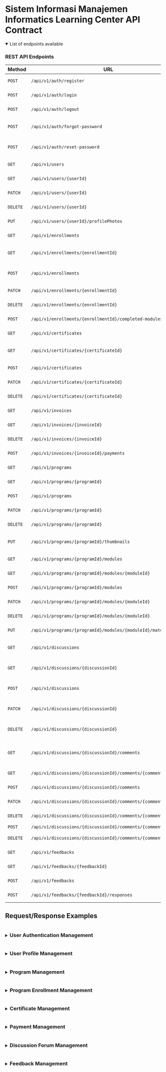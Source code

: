 # Sistem Informasi Manajemen Informatics Learning Center API Contract

<details open>

<summary>List of endpoints available</summary>

### REST API Endpoints

| Method   | URL                                                             | Functionality                                | Authentication | Authorization |
| -------- | --------------------------------------------------------------- | -------------------------------------------- | -------------- | ------------- |
| `POST`   | `/api/v1/auth/register`                                         | Registers a new user account                 | Not required   | Any           |
| `POST`   | `/api/v1/auth/login`                                            | Logs in a user account                       | Required       | Self          |
| `POST`   | `/api/v1/auth/logout`                                           | Logs out a user account                      | Required       | Self          |
| `POST`   | `/api/v1/auth/forgot-password`                                  | Sends an email with a URL to reset password  | Not required   | Any           |
| `POST`   | `/api/v1/auth/reset-password`                                   | Resets password of a user account            | Required       | Self          |
| `GET`    | `/api/v1/users`                                                 | Retrieves all user data                      | Required       | Admin         |
| `GET`    | `/api/v1/users/{userId}`                                        | Retrieves a user data                        | Required       | Self          |
| `PATCH`  | `/api/v1/users/{userId}`                                        | Updates a user data                          | Required       | Self          |
| `DELETE` | `/api/v1/users/{userId}`                                        | Deletes a user account                       | Required       | Self          |
| `PUT`    | `/api/v1/users/{userId}/profilePhotos`                          | Uploads a profile picture                    | Required       | Self          |
| `GET`    | `/api/v1/enrollments`                                           | Retrieves all enrollments                    | Required       | Self          |
| `GET`    | `/api/v1/enrollments/{enrollmentId}`                            | Retrieves an enrollment details              | Required       | Self          |
| `POST`   | `/api/v1/enrollments`                                           | Creates an enrollment/enroll to a program    | Required       | Self          |
| `PATCH`  | `/api/v1/enrollments/{enrollmentId}`                            | Updates an enrollment                        | Required       | Self          |
| `DELETE` | `/api/v1/enrollments/{enrollmentId}`                            | Deletes an enrollment                        | Required       | Admin         |
| `POST`   | `/api/v1/enrollments/{enrollmentId}/completed-modules`          | Mark a module as completed                   | Required       | Self          |
| `GET`    | `/api/v1/certificates`                                          | Retrieves all certificates                   | Required       | Self          |
| `GET`    | `/api/v1/certificates/{certificateId}`                          | Retrieves a certificate details              | Required       | Self          |
| `POST`   | `/api/v1/certificates`                                          | Creates a certificate                        | Required       | Admin         |
| `PATCH`  | `/api/v1/certificates/{certificateId}`                          | Updates a certificate                        | Required       | Admin         |
| `DELETE` | `/api/v1/certificates/{certificateId}`                          | Deletes a certificate                        | Required       | Admin         |
| `GET`    | `/api/v1/invoices`                                              | Retrieves all invoices                       | Required       | Self          |
| `GET`    | `/api/v1/invoices/{invoiceId}`                                  | Retrieves an invoice details                 | Required       | Self          |
| `DELETE` | `/api/v1/invoices/{invoiceId}`                                  | Deletes an invoice                           | Required       | Admin         |
| `POST`   | `/api/v1/invoices/{invoiceId}/payments`                         | Creates a payment                            | Required       | Self          |
| `GET`    | `/api/v1/programs`                                              | Retrieves all programs                       | Not required   | Any           |
| `GET`    | `/api/v1/programs/{programId}`                                  | Retrieves a program details                  | Required       | Any           |
| `POST`   | `/api/v1/programs`                                              | Creates a new program                        | Required       | Admin         |
| `PATCH`  | `/api/v1/programs/{programId}`                                  | Updates a program                            | Required       | Admin         |
| `DELETE` | `/api/v1/programs/{programId}`                                  | Deletes a program                            | Required       | Admin         |
| `PUT`    | `/api/v1/programs/{programId}/thumbnails`                       | Uploads a program thumbnail                  | Required       | Admin         |
| `GET`    | `/api/v1/programs/{programId}/modules`                          | Retrieves all modules                        | Required       | Any           |
| `GET`    | `/api/v1/programs/{programId}/modules/{moduleId}`               | Retrieves a module details                   | Required       | Any           |
| `POST`   | `/api/v1/programs/{programId}/modules`                          | Creates a new module                         | Required       | Admin         |
| `PATCH`  | `/api/v1/programs/{programId}/modules/{moduleId}`               | Updates a module                             | Required       | Admin         |
| `DELETE` | `/api/v1/programs/{programId}/modules/{moduleId}`               | Deletes a module                             | Required       | Admin         |
| `PUT`    | `/api/v1/programs/{programId}/modules/{moduleId}/materials`     | Uploads a module material                    | Required       | Admin         |
| `GET`    | `/api/v1/discussions`                                           | Retrieves all discussion forums              | Required       | Any           |
| `GET`    | `/api/v1/discussions/{discussionId}`                            | Retrieves a discussion forum details         | Required       | Any           |
| `POST`   | `/api/v1/discussions`                                           | Creates a discussion forum                   | Required       | Admin         |
| `PATCH`  | `/api/v1/discussions/{discussionId}`                            | Updates a discussion forum                   | Required       | Admin         |
| `DELETE` | `/api/v1/discussions/{discussionId}`                            | Deletes a discussion forum                   | Required       | Admin         |
| `GET`    | `/api/v1/discussions/{discussionId}/comments`                   | Retrieves all comments in a discussion forum | Required       | Any           |
| `GET`    | `/api/v1/discussions/{discussionId}/comments/{commentId}`       | Retrieves a comment details                  | Required       | Any           |
| `POST`   | `/api/v1/discussions/{discussionId}/comments`                   | Post a comment to a discussion               | Required       | Any           |
| `PATCH`  | `/api/v1/discussions/{discussionId}/comments/{commentId}`       | Updates a comment                            | Required       | Self          |
| `DELETE` | `/api/v1/discussions/{discussionId}/comments/{commentId}`       | Deletes a comment                            | Required       | Self          |
| `POST`   | `/api/v1/discussions/{discussionId}/comments/{commentId}/likes` | Likes a comment                              | Required       | Any           |
| `DELETE` | `/api/v1/discussions/{discussionId}/comments/{commentId}/likes` | Unlikes a comment                            | Required       | Any           |
| `GET`    | `/api/v1/feedbacks`                                             | Retrieves all feedbacks                      | Required       | Admin         |
| `GET`    | `/api/v1/feedbacks/{feedbackId}`                                | Retrieves a feedback details                 | Required       | Admin         |
| `POST`   | `/api/v1/feedbacks`                                             | Creates/sends a feedback                     | Not required   | Any           |
| `POST`   | `/api/v1/feedbacks/{feedbackId}/responses`                      | Responds to a feedback                       | Required       | Admin         |

</details>

## Request/Response Examples

<details>

<summary><h3 style="display:inline-block">User Authentication Management</h3></summary>

- `POST /api/v1/auth/register` - Registers a new user account

	- Request:

	```bash
	curl -X POST http://localhost:3000/api/v1/auth/register \
	    -H "Content-Type: application/json" \
	    -d '{
			"fullName": "John Doe",
			"email": "johndoe@mail.com",
			"password": "Weakpassword321"
		}'
	```

	- Response (201):

	```json
	{
		"success": true,
		"statusCode": 201,
		"message": "Successfully registered a new user account.",
		"data": {
			"user": {
				"id": 1,
				"email": "johndoe@mail.com",
				"fullName": "John Doe",
				"memberLevel": "Basic",
				"role": "User",
				"pictureUrl": null,
				"createdAt": "2025-06-06T08:08:00.080Z",
				"updatedAt": "2025-06-06T08:08:00.080Z"
			}
		},
			"errors": null
		}
	```

- `POST /api/v1/auth/login` - Logs in a user account

	- Request:

	```bash
	curl -X POST http://localhost:3000/api/v1/auth/login \
		-H "Content-Type: application/json" \
		-d '{
			"email": "johndoe@mail.com",
			"password": "Weakpassword321"
		}'
	```

	- Response (200):

	```json
	{
		"success": true,
		"statusCode": 200,
		"message": "Successfully logged in.",
		"data": {
			"accessToken": "eyJhbGciOiJIUzI1NiIsInR5cCI6IkpXVCJ9.eyJpZCI6MTIzNDU2Nzg5LCJuYW1lIjoiSm9zZXBoIn0.OpOSSw7e485LOP5PrzScxHb7SR6sAOMRckfFwi4rp7o"
		},
		"errors": null
	}
	```

- `POST /api/v1/auth/logout` - Logs out a user account

	- Request:

	```bash
	curl -X POST http://localhost:3000/api/v1/auth/logout \
		-H "Authorization: Bearer $YOUR_ACCESS_TOKEN"
	```

	- Response (200):

	```json
	{
		"success": true,
		"statusCode": 200,
		"message": "Successfully logged out.",
		"data": null,
		"errors": null
	}
	```

- `POST /api/v1/auth/forgot-password` - Sends an email with a URL to reset password

	- Request:

	```bash
	curl -X POST http://localhost:3000/api/v1/auth/forgot-password \
		-H "Content-Type: application/json" \
		-d '{
			"email": "johndoe@mail.com"
		}'
	```

	- Response (200):

	```json
	{
		"success": true,
	    "statusCode": 200,
	    "message": "Successfully sent password reset link to your email.",
	    "data": null,
	    "errors": null
	}
	```

- `POST /api/v1/auth/reset-password` - Resets password of a user account

	- Request:

	```bash
	curl -X POST http://localhost:3000/api/v1/auth/reset-password \
		-H "Content-Type: application/json" \
		-d '{
			"userId": 1,
			"token": "704c1ece2588f9a407053d488b2d2df58a8c1843c16c38fd5206a30917a93e6a",
			"newPassword": "newpassword",
			"confirmNewPassword": "newpassword"
		}'
	```

	- Response (200):

	```json
	{
		"success": true,
		"statusCode": 200,
		"message": "Successfully reset your password.",
		"data": null,
		"errors": null
	}
	```

</details>

<details>

<summary><h3 style="display:inline-block">User Profile Management</h3></summary>

- `GET /api/v1/users` - Retrieves all user data

	- Request:

	```bash
	curl -X GET http://localhost:3000/api/v1/users?limit=10&page=1 \
		-H "Authorization: Bearer $YOUR_ACCESS_TOKEN"
	```

	- Response (200):

	```json
	{
		"success": true,
		"statusCode": 200,
		"message": "Successfully retrieved all user data.",
		"data": {
			"users": [
				{
					"id": 1,
					"email": "johndoe@mail.com",
					"fullName": "John Doe",
					"memberLevel": "Basic",
					"role": "User",
					"pictureUrl": null,
					"createdAt": "2025-06-06T08:08:00.080Z",
					"updatedAt": "2025-06-06T08:08:00.080Z"
				},
				{
					"id": 2,
					"email": "janedoe@mail.com",
					"fullName": "Jane Doe",
					"memberLevel": "Basic",
					"role": "Admin",
					"pictureUrl": null,
					"createdAt": "2025-06-07T09:10:00.080Z",
					"updatedAt": "2025-06-07T09:10:00.080Z"
				},
				{
					"id": 3,
					"email": "alice@mail.com",
					"fullName": "Alice Smith",
					"memberLevel": "Basic",
					"role": "User",
					"pictureUrl": null,
					"createdAt": "2025-06-08T10:20:00.080Z",
					"updatedAt": "2025-06-08T10:20:00.080Z"
				},
				{
					"id": 4,
					"email": "bob@mail.com",
					"fullName": "Bob Johnson",
					"memberLevel": "Premium",
					"role": "User",
					"pictureUrl": "https://static.image.com/image.png",
					"createdAt": "2025-06-09T11:30:00.080Z",
					"updatedAt": "2025-06-10T01:30:00.000Z"
				},
				{
					"id": 5,
					"email": "charlie@mail.com",
					"fullName": "Charlie Brown",
					"memberLevel": "Basic",
					"role": "User",
					"pictureUrl": null,
					"createdAt": "2025-06-10T12:40:00.080Z",
					"updatedAt": "2025-06-10T12:40:00.080Z"
				},
				{
					"id": 6,
					"email": "david@mail.com",
					"fullName": "David Lee",
					"memberLevel": "Premium",
					"role": "User",
					"pictureUrl": "https://static.image.com/image2.png",
					"createdAt": "2025-06-11T13:50:00.080Z",
					"updatedAt": "2025-06-11T14:50:00.080Z"
				},
				{
					"id": 7,
					"email": "eva@mail.com",
					"fullName": "Eva Green",
					"memberLevel": "Basic",
					"role": "User",
					"pictureUrl": null,
					"createdAt": "2025-06-12T14:00:00.080Z",
					"updatedAt": "2025-06-12T14:00:00.080Z"
				},
				{
					"id": 8,
					"email": "frank@mail.com",
					"fullName": "Frank Miller",
					"memberLevel": "Premium",
					"role": "User",
					"pictureUrl": null,
					"createdAt": "2025-06-13T15:10:00.080Z",
					"updatedAt": "2025-06-13T15:10:00.080Z"
				},
				{
					"id": 9,
					"email": "grace@mail.com",
					"fullName": "Grace Hopper",
					"memberLevel": "Basic",
					"role": "User",
					"pictureUrl": null,
					"createdAt": "2025-06-14T16:20:00.080Z",
					"updatedAt": "2025-06-14T16:20:00.080Z"
				},
				{
					"id": 10,
					"email": "henry@mail.com",
					"fullName": "Henry Ford",
					"memberLevel": "Premium",
					"role": "User",
					"pictureUrl": null,
					"createdAt": "2025-06-15T17:30:00.080Z",
					"updatedAt": "2025-06-15T17:30:00.080Z"
				}
			]
		},
		"pagination": {
			"currentRecords": 10,
			"totalRecords": 40,
			"currentPage": 1,
			"totalPages": 4,
			"nextPage": 2,
			"prevPage": null
		},
		"errors": null
	}
	```

- `GET /api/v1/users/{userId}` - Retrieves a user data

	- Request:

	```bash
	curl -X GET http://localhost:3000/api/v1/users/1 \
		-H "Authorization: Bearer $YOUR_ACCESS_TOKEN"
	```

	- Response (200):

	```json
	{
		"success": true,
		"statusCode": 200,
		"message": "Successfully retrieved user data.",
		"data": {
			"user": {
				"id": 1,
				"email": "johndoe@mail.com",
				"fullName": "John Doe",
				"memberLevel": "Basic",
				"role": "User",
				"pictureUrl": null,
				"createdAt": "2025-06-06T08:08:00.080Z",
				"updatedAt": "2025-06-06T08:08:00.080Z"
			}
		},	
		"errors": null
	}
	```

- `PATCH /api/v1/users/{userId}` - Updates a user data

	- Request:

	```bash
	curl -X PATCH http://localhost:3000/api/v1/users/1 \
		-H "Authorization: Bearer $YOUR_ACCESS_TOKEN" \
		-H "Content-Type: application/json" \
		-d '{
			"fullName": "Joko Doe"
		}'
	```

	- Response (200):

	```json
	{
		"success": true,
		"statusCode": 200,
		"message": "Successfully updated user data.",
		"data": {
			"user": {
				"id": 1,
				"email": "johndoe@mail.com",
				"fullName": "Joko Doe",
				"memberLevel": "Basic",
				"role": "User",
				"pictureUrl": null,
				"createdAt": "2025-06-06T08:08:00.080Z",
				"updatedAt": "2025-06-09T00:00:00.000Z"
			}
		},	
		"errors": null
	}
	```

- `DELETE /api/v1/users/{userId}` - Deletes a user account

	- Request:

	```bash
	curl -X DELETE http://localhost:3000/api/v1/users/1 \
		-H "Authorization: Bearer $YOUR_ACCESS_TOKEN"
	```

	- Response (200):

	```json
	{
		"success": true,
		"statusCode": 200,
		"message": "Successfully deleted a user account.",
		"data": null,	
		"errors": null
	}
	```

- `PUT /api/v1/users/{userId}/profilePhotos` - Uploads a profile photo

	- Request:

	```bash
	curl -X PUT 'http://localhost:3000/users/1/profilePhotos' \
		-H "Authorization: Bearer $YOUR_ACCESS_TOKEN" \
		--form 'photo=@"/C:/picture.jpeg"'
	```

	- Response (201):

	```json
	{
		"success": true,
		"statusCode": 201,
		"message": "Successfully uploaded a profile picture.",
		"data": {
			"pictureUrl": "http://127.0.0.1:9000/sim-ilc-untan/images/1-photo-1758557065548.webp"
		},	
		"errors": null
	}
	```

</details>

<details>

<summary><h3 style="display:inline-block">Program Management</h3></summary>

- `GET /api/v1/programs` - Retrieves all programs

	- Request:

    ```bash
	curl -X GET http://localhost:3000/api/v1/programs?limit=5&page=1&type=all
	```

	- Response (200):

	```json
	{
		"success": true,
		"statusCode": 200,
		"message": "Successfully retrieved all programs.",
		"data": {
			"programs": [
				{
					"id": 1,
					"title": "VueJS untuk Pemula",
					"description": "Program ini dirancang untuk pemula yang ingin mempelajari dasar-dasar pengembangan aplikasi web menggunakan VueJS. Peserta akan memahami konsep inti VueJS, mulai dari instalasi, pembuatan komponen, hingga pengelolaan state dan routing. Materi disusun secara bertahap agar mudah diikuti, dilengkapi dengan studi kasus dan latihan praktik untuk memperkuat pemahaman.",
					"type": "Course",
					"thumbnailUrl": "https://static.image.com/thumb_p3.png",
					"availableDate": "2025-01-01T00:00:00.000Z",
					"priceIdr": 300000,
					"createdAt": "2024-12-25T10:00:00.000Z",
					"updatedAt": "2024-12-25T10:00:00.000Z"
				},
				{
					"id": 2,
					"title": "ReactJS Lanjutan",
					"description": "Program lanjutan untuk pengembangan aplikasi web dengan ReactJS. Peserta akan mempelajari teknik advanced seperti hooks, context API, optimasi performa, dan integrasi dengan backend.",
					"type": "Course",
					"thumbnailUrl": "https://static.image.com/thumb_p5.png",
					"availableDate": "2025-02-01T00:00:00.000Z",
					"priceIdr": 350000,
					"createdAt": "2024-12-26T10:00:00.000Z",
					"updatedAt": "2024-12-26T10:00:00.000Z"
				},
				{
					"id": 3,
					"title": "Hackathon Informatics 2025",
					"description": "Kompetisi pengembangan aplikasi selama 48 jam untuk mahasiswa dan profesional IT. Peserta akan membentuk tim, mengerjakan studi kasus, dan mempresentasikan solusi di depan juri.",
					"type": "Competition",
					"thumbnailUrl": "https://static.image.com/thumb_competition.png",
					"availableDate": "2025-03-10T00:00:00.000Z",
					"priceIdr": 0,
					"createdAt": "2024-12-27T10:00:00.000Z",
					"updatedAt": "2024-12-27T10:00:00.000Z"
				},
				{
					"id": 4,
					"title": "AI Ethics Seminar",
					"description": "Seminar membahas etika dalam pengembangan kecerdasan buatan, menghadirkan pembicara dari industri dan akademisi. Cocok untuk praktisi dan mahasiswa yang ingin memahami dampak sosial AI.",
					"type": "Seminar",
					"thumbnailUrl": "https://static.image.com/thumb_seminar.png",
					"availableDate": "2025-04-15T00:00:00.000Z",
					"priceIdr": 100000,
					"createdAt": "2024-12-28T10:00:00.000Z",
					"updatedAt": "2024-12-28T10:00:00.000Z"
				},
				{
					"id": 5,
					"title": "Workshop DevOps Fundamental",
					"description": "Workshop intensif satu hari untuk memahami konsep dasar DevOps, CI/CD, dan praktik terbaik dalam pengelolaan infrastruktur modern. Peserta akan mendapatkan pengalaman langsung melalui simulasi dan studi kasus.",
					"type": "Workshop",
					"thumbnailUrl": "https://static.image.com/thumb_workshop.png",
					"availableDate": "2025-05-20T00:00:00.000Z",
					"priceIdr": 250000,
					"createdAt": "2024-12-29T10:00:00.000Z",
					"updatedAt": "2024-12-29T10:00:00.000Z"
				}
			]
		},
		"pagination": {
			"currentRecords": 5,
			"totalRecords": 53,
			"currentPage": 1,
			"totalPages": 11,
			"nextPage": 2,
			"prevPage": null
		},
		"errors": null
	}
	```

- `GET /api/v1/programs/{programId}` - Retrieves a program details

	- Course program example:

    	- Request:

    	```bash
    	curl -X GET http://localhost:3000/api/v1/programs/1
    	```

    	- Response (200):

    	```json
    	{
    		"success": true,
    		"statusCode": 200,
    		"message": "Successfully retrieved a program details.",
    		"data": {
    			"program": {
					"id": 1,
					"title": "Introduction to Web Development",
					"description": "Learn the fundamentals of modern web development.",
					"thumbnailUrl": "https://example.com/thumb1.jpg",
					"availableDate": "2025-10-01T00:00:00.000Z",
					"type": "Course",
					"priceIdr": 500000,
					"details": {
						"totalModules": 10
					},
					"createdAt": "2024-12-29T10:00:00.000Z",
					"updatedAt": "2024-12-29T10:00:00.000Z"
    			}
			},
    		"errors": null
    	}
    	```

	- Competition program example:

    	- Request:

    	```bash
    	curl -X GET http://localhost:3000/api/v1/programs/3
    	```

    	- Response (200):

    	```json
    	{
    		"success": true,
    		"statusCode": 200,
    		"message": "Successfully retrieved a program details.",
    		"data": {
    			"program": {
    				"id": 3,
    				"title": "Annual Hackathon Challenge",
    				"description": "Compete to build the most innovative application.",
    				"thumbnailUrl": "https://example.com/thumb3.jpg",
    				"availableDate": "2025-12-01T00:00:00.000Z",
    				"type": "Competition",
    				"priceIdr": 0,
    				"details": {
    					"isOnline": true,
    					"videoConferenceUrl": "https://meet.example.com/hackathon",
    					"contestRoomUrl": "https://judge.example.com/hackathon2025",
    					"locationAddress": null,
    					"hostName": "Tech Events Inc.",
    					"totalPrize": 50000000
    				},
    				"createdAt": "2024-12-29T10:00:00.000Z",
    				"updatedAt": "2024-12-29T10:00:00.000Z"
    			}
    		},
    		"errors": null
    	}
    	```

- `POST /api/v1/programs` - Creates a new program

	- Course program example:

    	- Request:

    	```bash
    	curl -X POST http://localhost:3000/api/v1/programs \
    		-H "Authorization: Bearer $YOUR_ACCESS_TOKEN" \
    		-H "Content-Type: application/json" \
    		-d '{
    			"title": "VueJS untuk Pemula",
    			"description": "Program ini dirancang untuk pemula yang ingin mempelajari dasar-dasar pengembangan aplikasi web menggunakan VueJS. Peserta akan memahami konsep inti VueJS, mulai dari instalasi, pembuatan komponen, hingga pengelolaan state dan routing. Materi disusun secara bertahap agar mudah diikuti, dilengkapi dengan studi kasus dan latihan praktik untuk memperkuat pemahaman.",
    			"type": "Course",
    			"availableDate": "2025-01-01",
    			"priceIdr": 300000
    		}'
    	```

    	- Response (201):

    	```json
    	{
    		"success": true,
    		"statusCode": 201,
    		"message": "Successfully created a program.",
    		"data": {
    			"program": {
    				"id": 1,
    				"title": "VueJS untuk Pemula",
    				"description": "Program ini dirancang untuk pemula yang ingin mempelajari dasar-dasar pengembangan aplikasi web menggunakan VueJS. Peserta akan memahami konsep inti VueJS, mulai dari instalasi, pembuatan komponen, hingga pengelolaan state dan routing. Materi disusun secara bertahap agar mudah diikuti, dilengkapi dengan studi kasus dan latihan praktik untuk memperkuat pemahaman.",
    				"type": "Course",
    				"thumbnailUrl": "https://static.image.com/thumb_p3.png",
    				"availableDate": "2025-01-01T00:00:00.000Z",
    				"priceIdr": 300000,
    				"createdAt": "2024-12-25T10:00:00.000Z",
    				"updatedAt": "2024-12-25T10:00:00.000Z"
    			}
    		},
    		"errors": null
    	}
    	```

	- Workshop program example:

    	- Request:

    	```bash
    	curl -X POST http://localhost:3000/api/v1/programs \
    		-H "Authorization: Bearer $YOUR_ACCESS_TOKEN" \
    		-H "Content-Type: application/json" \
    		-d '{
				"title": "Digital Marketing Workshop",
				"description": "Master the art of online marketing.",
				"thumbnailUrl": "https://example.com/thumb4.jpg",
				"availableDate": "2026-01-20T00:00:00.000Z",
				"type": "Workshop",
				"priceIdr": 750000,
				"isOnline": false,
				"locationAddress": "123 Innovation Drive, Jakarta, Indonesia",
				"facilitatorNames": ["Jane Doe", "John Smith"]
			}'
    	```

    	- Response (201):

    	```json
    	{
    		"success": true,
    		"statusCode": 201,
    		"message": "Successfully created a program.",
    		"data": {
    			"program": {
					"id": 4,
					"title": "Digital Marketing Workshop",
					"description": "Master the art of online marketing.",
					"thumbnailUrl": "https://example.com/thumb4.jpg",
					"availableDate": "2026-01-20T00:00:00.000Z",
					"type": "Workshop",
					"priceIdr": 750000,
					"details": {
						"isOnline": false,
						"videoConferenceUrl": null,
						"locationAddress": "123 Innovation Drive, Jakarta, Indonesia",
						"facilitatorNames": ["Jane Doe", "John Smith"]
					},
					"createdAt": "2024-12-25T10:00:00.000Z",
    				"updatedAt": "2024-12-25T10:00:00.000Z"
				}
    		},
    		"errors": null
    	}
    	```

- `PATCH /api/v1/programs/{programId}` - Updates a program

	- Request:

	```bash
	curl -X PATCH http://localhost:3000/api/v1/programs/1 \
		-H "Authorization: Bearer $YOUR_ACCESS_TOKEN" \
		-H "Content-Type: application/json" \
		-d '{
			"priceIdr": 150000
		}
	```

	- Response (200):

	```json
	{
		"success": true,
		"statusCode": 200,
		"message": "Successfully updated a program.",
		"data": {
			"program": {
				"id": 1,
				"title": "VueJS untuk Pemula",
				"description": "Program ini dirancang untuk pemula yang ingin mempelajari dasar-dasar pengembangan aplikasi web menggunakan VueJS. Peserta akan memahami konsep inti VueJS, mulai dari instalasi, pembuatan komponen, hingga pengelolaan state dan routing. Materi disusun secara bertahap agar mudah diikuti, dilengkapi dengan studi kasus dan latihan praktik untuk memperkuat pemahaman.",
				"type": "Course",
				"thumbnailUrl": "https://static.image.com/thumb_p3.png",
				"availableDate": "2025-01-01T00:00:00.000Z",
				"priceIdr": 150000,
				"createdAt": "2024-12-25T10:00:00.000Z",
				"updatedAt": "2025-01-01T12:00:00.000Z"
			},
		},
		"errors": null
	}
	```

- `DELETE /api/v1/programs/{programId}` - Deletes a program

	- Request:

	```bash
	curl -X DELETE http://localhost:3000/api/v1/programs/1 \
		-H "Authorization: Bearer $YOUR_ACCESS_TOKEN"
	```

	- Response (200):

	```json
	{
		"success": true,
		"statusCode": 200,
		"message": "Successfully deleted a program.",
		"data": null,
		"errors": null
	}
	```

- `PUT /api/v1/programs/{programId}/thumbnails` - Uploads a program thumbnail

	- Request:

	```bash
	curl -X PUT http://localhost:3000/api/v1/programs/1/thumbnails \
		-H "Authorization: Bearer $YOUR_ACCESS_TOKEN" \
		-F "picture=@/path/to/thumbnail.jpg"
	```

	- Response (201):

	```json
	{
		"success": true,
		"statusCode": 201,
		"message": "Successfully uploaded a program thumbnail.",
		"data": {
			"thumbnailUrl": "https://static.image.com/profile-user1.png"
		},	
		"errors": null
	}
	```

- `GET /api/v1/programs/{programId}/modules` - Retrieves all modules

	- Request:

	```bash
	curl -X GET http://localhost:3000/api/v1/programs/1/modules?limit=10&page=1 \
		-H "Authorization: Bearer $YOUR_ACCESS_TOKEN"
	```

	- Response (200):

	```json
	{
		"success": true,
		"statusCode": 200,
		"message": "Successfully retrieved all modules.",
		"data": {
			"modules": [
				{
					"id": 1,
					"numberCode": 1,
					"materialUrl": "https://static.material.com/module1.pdf",
					"youtubeUrl": "https://youtube.com/watch?v=module1",
					"createdAt": "2025-01-01T10:00:00.000Z",
					"updatedAt": "2025-01-02T12:00:00.000Z"
				},
				{
					"id": 2,
					"numberCode": 2,
					"materialUrl": "https://static.material.com/module2.pdf",
					"youtubeUrl": "https://youtube.com/watch?v=module2",
					"createdAt": "2025-01-02T10:00:00.000Z",
					"updatedAt": "2025-01-03T12:00:00.000Z"
				},
				{
					"id": 3,
					"numberCode": 3,
					"materialUrl": "https://static.material.com/module3.pdf",
					"youtubeUrl": "https://youtube.com/watch?v=module3",
					"createdAt": "2025-01-03T10:00:00.000Z",
					"updatedAt": "2025-01-04T12:00:00.000Z"
				},
				{
					"id": 4,
					"numberCode": 4,
					"materialUrl": "https://static.material.com/module4.pdf",
					"youtubeUrl": "https://youtube.com/watch?v=module4",
					"createdAt": "2025-01-04T10:00:00.000Z",
					"updatedAt": "2025-01-05T12:00:00.000Z"
				},
				{
					"id": 5,
					"numberCode": 5,
					"materialUrl": "https://static.material.com/module5.pdf",
					"youtubeUrl": "https://youtube.com/watch?v=module5",
					"createdAt": "2025-01-05T10:00:00.000Z",
					"updatedAt": "2025-01-06T12:00:00.000Z"
				},
				{
					"id": 6,
					"numberCode": 6,
					"materialUrl": "https://static.material.com/module6.pdf",
					"youtubeUrl": "https://youtube.com/watch?v=module6",
					"createdAt": "2025-01-06T10:00:00.000Z",
					"updatedAt": "2025-01-07T12:00:00.000Z"
				},
				{
					"id": 7,
					"numberCode": 7,
					"materialUrl": "https://static.material.com/module7.pdf",
					"youtubeUrl": "https://youtube.com/watch?v=module7",
					"createdAt": "2025-01-07T10:00:00.000Z",
					"updatedAt": "2025-01-08T12:00:00.000Z"
				},
				{
					"id": 8,
					"numberCode": 8,
					"materialUrl": "https://static.material.com/module8.pdf",
					"youtubeUrl": "https://youtube.com/watch?v=module8",
					"createdAt": "2025-01-08T10:00:00.000Z",
					"updatedAt": "2025-01-09T12:00:00.000Z"
				},
				{
					"id": 9,
					"numberCode": 9,
					"materialUrl": "https://static.material.com/module9.pdf",
					"youtubeUrl": "https://youtube.com/watch?v=module9",
					"createdAt": "2025-01-09T10:00:00.000Z",
					"updatedAt": "2025-01-10T12:00:00.000Z"
				},
				{
					"id": 10,
					"numberCode": 10,
					"materialUrl": "https://static.material.com/module10.pdf",
					"youtubeUrl": "https://youtube.com/watch?v=module10",
					"createdAt": "2025-01-10T10:00:00.000Z",
					"updatedAt": "2025-01-11T12:00:00.000Z"
				}
			]
		},
		"pagination": {
			"currentRecords": 10,
			"totalRecords": 22,
			"currentPage": 1,
			"totalPages": 3,
			"nextPage": 2,
			"prevPage": null
		},
		"errors": null
	}
	```

- `GET /api/v1/programs/{programId}/modules/{moduleId}` - Retrieves a module details

	- Request:

	```bash
	curl -X GET http://localhost:3000/api/v1/programs/1/modules/1 \
		-H "Authorization: Bearer $YOUR_ACCESS_TOKEN"
	```

	- Response (200):

	```json
	{
		"success": true,
		"statusCode": 200,
		"message": "Successfully retrieved module details.",
		"data": {
			"module": {
				"id": 1,
				"numberCode": 1,
				"materialUrl": "https://static.material.com/module1.pdf",
				"youtubeUrl": "https://youtube.com/watch?v=module1",
				"createdAt": "2025-01-01T10:00:00.000Z",
				"updatedAt": "2025-01-02T12:00:00.000Z"
			},
		},
		"errors": null
	}
	```

- `POST /api/v1/programs/{programId}/modules` - Creates a new module

	- Request:

	```bash
	curl -X POST http://localhost:3000/api/v1/programs/1/modules \
		-H "Authorization: Bearer $YOUR_ACCESS_TOKEN" \
		-H "Content-Type: application/json" \
		-d '{
			"numberCode": 1,
			"youtubeUrl": "https://youtube.com/watch?v=module1"
		}'
	```

	- Response (201):

	```json
	{
		"success": true,
		"statusCode": 201,
		"message": "Successfully created a module.",
		"data": {
			"module": {
				"id": 1,
				"numberCode": 1,
				"materialUrl": null,
				"youtubeUrl": "https://youtube.com/watch?v=module1",
				"createdAt": "2025-01-01T10:00:00.000Z",
				"updatedAt": "2025-01-01T10:00:00.000Z"
			},
		},
		"errors": null
	}
	```

- `PATCH /api/v1/programs/{programId}/modules/{moduleId}` - Updates a module

	- Request:

	```bash
	curl -X PATCH http://localhost:3000/api/v1/programs/1/modules/1 /
		-H "Authorization: Bearer $YOUR_ACCESS_TOKEN" \
		-H "Content-Type: application/json" \
		-d '{
			"youtubeUrl": "https://youtube.com/watch?v=module1_new"
		}'
	```

	- Response (200):

	```json
	{
		"success": true,
		"statusCode": 200,
		"message": "Successfully updated a module.",
		"data": {
			"module": {
				"id": 1,
				"numberCode": 1,
				"materialUrl": null,
				"youtubeUrl": "https://youtube.com/watch?v=module1_new",
				"createdAt": "2025-01-01T10:00:00.000Z",
				"updatedAt": "2025-01-03T00:00:00.000Z"
			},
		},
		"errors": null
	}
	```

- `DELETE /api/v1/programs/{programId}/modules/{moduleId}` - Deletes a module

	- Request:

	```bash
	curl -X DELETE http://localhost:3000/api/v1/programs/1/modules/1 /
		-H "Authorization: Bearer $YOUR_ACCESS_TOKEN"
	```

	- Response (200):

	```json
	{
		"success": true,
		"statusCode": 200,
		"message": "Successfully deleted a module.",
		"data": null,
		"errors": null
	}
	```

- `PUT /api/v1/programs/{programId}/modules/{moduleId}/materials` - Uploads a module material

	- Request:

	```bash
	curl -X PUT http://localhost:3000/api/v1/programs/1/modules/1/materials \
		-H "Authorization: Bearer $YOUR_ACCESS_TOKEN" \
		-F "picture=@/path/to/material0101.pdf"
	```

	- Response (201):

	```json
	{
		"success": true,
		"statusCode": 201,
		"message": "Successfully uploaded a module material.",
		"data": {
			"materialUrl": "https://storage.document.com/material0101.pdf"
		},	
		"errors": null
	}
	```

</details>

<details>

<summary><h3 style="display:inline-block">Program Enrollment Management</h3></summary>

- `GET /api/v1/enrollments` - Retrieves all enrollments

	- Request:

	```bash
	curl -X GET http://localhost:3000/api/v1/enrollments?userId=1&type=Course&sort=-updatedAt&limit=5&page=1 \
		-H "Authorization: Bearer $YOUR_ACCESS_TOKEN"
	```

	- Response (200):

	```json
	{
		"success": true,
		"statusCode": 200,
		"message": "Successfully retrieved all program enrollments.",
		"data": {
			"enrollments": [
				{
					"id": 1,
					"userId": 1,
					"program": {
						"id": 3,
						"title": "VueJS untuk Pemula",
						"type": "Course",
						"thumbnailUrl": "https://static.image.com/thumb_p3.png"
					},
					"progressPercentage": 80.00,
					"status": "In Progress",
					"completedAt": null,
					"createdAt": "2025-12-31T08:00:00.069Z",
					"updatedAt": "2026-01-01T12:12:12.121Z"
				},
				{
					"id": 5,
					"userId": 1,
					"program": {
						"id": 9,
						"title": "DevOps Fundamental",
						"type": "Course",
						"thumbnailUrl": "https://static.image.com/thumb_p9.png"
					},
					"progressPercentage": 20.00,
					"status": "In Progress",
					"completedAt": null,
					"createdAt": "2025-12-25T13:00:00.000Z",
					"updatedAt": "2025-12-31T09:00:00.000Z"
				},
				{
					"id": 2,
					"userId": 1,
					"program": {
						"id": 5,
						"title": "ReactJS Lanjutan",
						"type": "Course",
						"thumbnailUrl": "https://static.image.com/thumb_p5.png"
					},
					"progressPercentage": 100.00,
					"status": "Completed",
					"completedAt": "2025-12-30T10:00:00.000Z",
					"createdAt": "2025-12-01T09:00:00.000Z",
					"updatedAt": "2025-12-30T10:00:00.000Z"
				},
				{
					"id": 3,
					"userId": 1,
					"program": {
						"id": 7,
						"title": "Dasar Pemrograman Python",
						"type": "Course",
						"thumbnailUrl": "https://static.image.com/thumb_p7.png"
					},
					"progressPercentage": 60.00,
					"status": "In Progress",
					"completedAt": null,
					"createdAt": "2025-12-15T08:30:00.000Z",
					"updatedAt": "2025-12-28T14:00:00.000Z"
				},
				{
					"id": 4,
					"userId": 1,
					"program": {
						"id": 2,
						"title": "Machine Learning Dasar",
						"type": "Course",
						"thumbnailUrl": "https://static.image.com/thumb_p2.png"
					},
					"progressPercentage": 100.00,
					"status": "Completed",
					"completedAt": "2025-12-20T16:45:00.000Z",
					"createdAt": "2025-11-20T10:00:00.000Z",
					"updatedAt": "2025-12-20T16:45:00.000Z"
				}
			]
		},
		"pagination": {
			"currentRecords": 5,
			"totalRecords": 10,
			"currentPage": 1,
			"totalPages": 2,
			"nextPage": 2,
			"prevPage": null
		},
		"errors": null
	}
	```

- `GET /api/v1/enrollments/{enrollmentId}` - Retrieves an enrollment details

	- Request:

	```bash
	curl -X GET http://localhost:3000/api/v1/enrollments/1 \
		-H "Authorization: Bearer $YOUR_ACCESS_TOKEN"
	```

	- Response (200):

	```json
	{
		"success": true,
		"statusCode": 200,
		"message": "Successfully retrieved program enrollment details.",
		"data": {
			"enrollment": {
				"id": 1,
				"userId": 1,
				"program": {
					"id": 3,
					"title": "VueJS untuk Pemula",
					"type": "Course",
					"thumbnailUrl": "https://static.image.com/thumb_p3.png"
				},
				"progressPercentage": 80.00,
				"status": "In Progress",
				"completedAt": null,
				"completedModules": [
					{
						"moduleId": 23,
						"completedAt": "2025-12-31T09:00:00.069Z"
					},
					{
						"moduleId": 24,
						"completedAt": "2025-12-31T10:00:00.069Z"
					},
					{
						"moduleId": 25,
						"completedAt": "2025-12-31T11:00:00.069Z"
					},
					{
						"moduleId": 26,
						"completedAt": "2026-01-01T12:12:12.121Z"
					}
				],
				"createdAt": "2025-12-31T08:00:00.069Z",
				"updatedAt": "2026-01-01T12:12:12.121Z"
			}
		},
		"errors": null
	}
	```


- `POST /api/v1/enrollments` - Creates an enrollment/enrolls to a program

	- Request:

	```bash
	curl -X POST http://localhost:3000/api/v1/enrollments \
		-H "Authorization: Bearer $YOUR_ACCESS_TOKEN" \
		-H "Content-Type: application/json" \
		-d '{
			"programId": 3
		}'
	```

	- Response (201):

	```json
	{
		"success": true,
		"statusCode": 201,
		"message": "Successfully created an enrollment. Please complete the payment to access the contents.",
		"data": {
			"enrollment": {
				"id": 1,
				"userId": 1,
				"program": {
					"id": 3,
					"title": "VueJS untuk Pemula",
					"type": "Course",
					"thumbnailUrl": "https://static.image.com/thumb_p3.png"
				},
				"progressPercentage": 0.00,
				"status": "Unpaid",
				"completedAt": null,
				"createdAt": "2025-12-31T08:00:00.069Z",
				"updatedAt": "2025-12-31T08:00:00.069Z"
			},
			"invoice": {
				"id": 1,
				"virtualAccountNumber": "1234279807578",
				"amountIdr": 150000.00,
				"paymentDueDatetime": "2025-12-31T23:59:59.999"
			}
		},
		"errors": null
	}
	```

- `PATCH /api/v1/enrollments/{enrollmentId}` - Updates an enrollment

	- Request:

	```bash
	curl -X PATCH http://localhost:3000/api/v1/enrollments/3 \
		-H "Authorization: Bearer $YOUR_ACCESS_TOKEN" \
		-H "Content-Type: application/json" \
		-d '{
			"status": "Completed"
		}'
	```

	- Response (200):

	```json
	{
		"success": true,
		"statusCode": 200,
		"message": "Successfully updated program enrollment details.",
		"data": {
			"enrollment": {
				"id": 3,
				"userId": 1,
				"program": {
					"id": 19,
					"title": "AI Ethics Seminar",
					"type": "Seminar",
					"thumbnailUrl": "https://static.image.com/thumb_p19.png"
				},
				"progressPercentage": 100.00,
				"status": "Completed",
				"completedAt": "2026-01-01T12:12:12.121Z",
				"createdAt": "2025-12-31T08:00:00.069Z",
				"updatedAt": "2026-01-01T12:12:12.121Z"
			}
		},
		"errors": null
	}
	```

- `DELETE /api/v1/enrollments/{enrollmentId}` - Deletes an enrollment

	- Request:

	```bash
	curl -X DELETE http://localhost:3000/api/v1/enrollments/1 \
		-H "Authorization: Bearer $YOUR_ACCESS_TOKEN"
	```

	- Response (200):

	```json
	{
		"success": true,
		"statusCode": 200,
		"message": "Successfully deleted an enrollment.",
		"data": null,
		"errors": null
	}
	```

- `POST /api/v1/enrollments/{enrollmentId}/completed-modules` - Mark a module as completed. Only works on programs with "Course" type

	- Request:

	```bash
	curl -X POST http://localhost:3000/api/v1/enrollments/1/completed-modules \
		-H "Authorization: Bearer $YOUR_ACCESS_TOKEN" \
		-H "Content-Type: application/json" \
		-d '{
			"moduleId": 23
		}'
	```

	- Response (201):

	```json
	{
		"success": true,
		"statusCode": 201,
		"message": "Successfully completed a module.",
		"data": {
			"completedModule": {
				"id": 200,
				"moduleId": 23,
				"completedAt": "2025-12-31T09:00:00.000Z"
			}
		},
		"errors": null
	}
	```

</details>

<details>

<summary><h3 style="display:inline-block">Certificate Management</h3></summary>

- `GET /api/v1/certificates` - Retrieves all certificates

	- Request:

	```bash
	curl -X GET http://localhost:3000/api/v1/users/1/certificates?userId=1&limit=5&page=1 \
		-H "Authorization: Bearer $YOUR_ACCESS_TOKEN"
	```

	- Response (200):

	```json
	{
		"success": true,
		"statusCode": 200,
		"message": "Successfully retrieved all certificates.",
		"data": {
			"certificates": [
				{
					"id": 1,
					"userId": 1,
					"enrollmentId": 1,
					"program": {
						"id": 3,
						"title": "VueJS untuk Pemula",
						"type": "Course",
						"thumbnailUrl": "https://static.image.com/thumb_p3.png"
					},
					"title": "VueJS untuk Pemula Certificate of Completion",
					"credential": "ASJ2316-AHUA17",
					"issuedAt": "2025-12-09T12:45:55.091Z",
					"expiredAt": "2030-12-09T12:45:55.091Z",
					"documentUrl": "https://example.storage.com/cert/frontend0119999.pdf"
				},
				{
					"id": 2,
					"userId": 1,
					"enrollmentId": 2,
					"program": {
						"id": 5,
						"title": "Back-End Web Development",
						"type": "Course",
						"thumbnailUrl": "https://static.image.com/thumb_p5.png"
					},
					"title": "Back-End Web Development Certificate of Completion",
					"credential": "YAGS617-AJSB98",
					"issuedAt": "2025-12-14T11:00:00.000Z",
					"expiredAt": "2030-12-14T11:00:00.000Z",
					"documentUrl": "https://example.storage.com/cert/backend0119119.pdf"
				},
				{
					"id": 3,
					"userId": 1,
					"enrollmentId": 3,
					"program": {
						"id": 7,
						"title": "Dasar Pemrograman Python",
						"type": "Course",
						"thumbnailUrl": "https://static.image.com/thumb_p7.png"
					},
					"title": "Dasar Pemrograman Python Certificate of Completion",
					"credential": "PYTH123-DFG456",
					"issuedAt": "2025-12-20T10:00:00.000Z",
					"expiredAt": "2030-12-20T10:00:00.000Z",
					"documentUrl": "https://example.storage.com/cert/python0119222.pdf"
				},
				{
					"id": 4,
					"userId": 1,
					"enrollmentId": 4,
					"program": {
						"id": 2,
						"title": "Machine Learning Dasar",
						"type": "Course",
						"thumbnailUrl": "https://static.image.com/thumb_p2.png"
					},
					"title": "Machine Learning Dasar Certificate of Completion",
					"credential": "MLD789-HJK321",
					"issuedAt": "2025-12-25T15:30:00.000Z",
					"expiredAt": "2030-12-25T15:30:00.000Z",
					"documentUrl": "https://example.storage.com/cert/ml0119333.pdf"
				},
				{
					"id": 5,
					"userId": 1,
					"enrollmentId": 5,
					"program": {
						"id": 9,
						"title": "DevOps Fundamental",
						"type": "Course",
						"thumbnailUrl": "https://static.image.com/thumb_p9.png"
					},
					"title": "DevOps Fundamental Certificate of Completion",
					"credential": "DEVOPS456-XYZ789",
					"issuedAt": "2026-01-01T12:00:00.000Z",
					"expiredAt": "2031-01-01T12:00:00.000Z",
					"documentUrl": "https://example.storage.com/cert/devops0119444.pdf"
				}
			]
		},
		"pagination": {
			"currentRecords": 5,
			"totalRecords": 5,
			"currentPage": 1,
			"totalPages": 1,
			"nextPage": null,
			"prevPage": null
		},
		"errors": null
	}
	```

- `GET /api/v1/certificates/{certificateId}` - Retrieves a certificate details

	- Request:

	```bash
	curl -X GET http://localhost:3000/api/v1/users/1/certificates/1 \
		-H "Authorization: Bearer $YOUR_ACCESS_TOKEN"
	```

	- Response (200):

	```json
	{
		"success": true,
		"statusCode": 200,
		"message": "Successfully retrieved a certificate.",
		"data": {
			"certificate": {
				"id": 1,
				"userId": 1,
				"enrollmentId": 1,
				"program": {
					"id": 3,
					"title": "VueJS untuk Pemula",
					"type": "Course",
					"thumbnailUrl": "https://static.image.com/thumb_p3.png"
				},
				"title": "VueJS untuk Pemula Certificate of Completion",
				"credential": "ASJ2316-AHUA17",
				"issuedAt": "2025-12-09T12:45:55.091Z",
				"expiredAt": "2030-12-09T12:45:55.091Z",
				"documentUrl": "https://example.storage.com/cert/frontend0119999.pdf",
				"createdAt": "2025-12-09T12:45:55.091Z",
				"updatedAt": "2025-12-09T12:45:55.091Z"
			}
		},
		"errors": null
	}
	```

- `POST /api/v1/certificates` - Creates a certificate

	- Request:

	```bash
	curl -X POST http://localhost:3000/api/v1/certificates \
		-H "Authorization: Bearer $YOUR_ACCESS_TOKEN" \
		-H "Content-Type: application/json" \
		-d '{
			"title": "Mobile Development Certificate of Completion",
			"issuedAt": "2025-12-09T12:45:55.091Z",
			"expiredAt": "2030-12-09T12:45:55.091Z",
			"userId": 23,
			"enrollmentId": 33
		}'
	```

	- Response (201):

	```json
	{
		"success": true,
		"statusCode": 201,
		"message": "Successfully created a certificate.",
		"data": {
			"certificate": {
				"id": 200,
				"userId": 23,
				"enrollmentId": 33,
				"program": {
					"id": 79,
					"title": "Mobile Development",
					"type": "Course",
					"thumbnailUrl": "https://static.image.com/thumb_p79.png"
				},
				"title": "Mobile Development Certificate of Completion",
				"credential": "MBD2316-AGSA22",
				"issuedAt": "2025-12-09T12:45:55.091Z",
				"expiredAt": "2030-12-09T12:45:55.091Z",
				"documentUrl": "https://example.storage.com/cert/mobiledev0119999.pdf",
				"createdAt": "2025-12-09T12:45:55.091Z",
				"updatedAt": "2025-12-09T12:45:55.091Z"
			}
		},
		"errors": null
	}
	```

- `PATCH /api/v1/certificates/{certificateId}` - Updates a certificate

	- Request:

	```bash
	curl -X PATCH http://localhost:3000/api/v1/certificates/1 \
		-H "Authorization: Bearer $YOUR_ACCESS_TOKEN" \
		-H "Content-Type: application/json" \
		-d '{
			"title": "VueJS Front-End Web Development Certificate of Completion"
		}'
	```

	- Response (200):

	```json
	{
		"success": true,
		"statusCode": 200,
		"message": "Successfully updated a certificate.",
		"data": {
			"certificate": {
				"id": 1,
				"userId": 1,
				"enrollmentId": 1,
				"program": {
					"id": 3,
					"title": "VueJS untuk Pemula",
					"type": "Course",
					"thumbnailUrl": "https://static.image.com/thumb_p3.png"
				},
				"title": "VueJS Front-End Web Development Certificate of Completion",
				"credential": "ASJ2316-AHUA17",
				"issuedAt": "2025-12-09T12:45:55.091Z",
				"expiredAt": "2030-12-09T12:45:55.091Z",
				"documentUrl": "https://example.storage.com/cert/frontend0119999.pdf",
				"createdAt": "2025-12-09T12:45:55.091Z",
				"updatedAt": "2025-12-31T12:45:55.091Z"
			}
		},
		"errors": null
	}
	```

- `DELETE /api/v1/certificates/{certificateId}` - Deletes a certificate

	- Request:

	```bash
	curl -X DELETE http://localhost:3000/api/v1/certificates/1 \
		-H "Authorization: Bearer $YOUR_ACCESS_TOKEN"
	```

	- Response (200):

	```json
	{
		"success": true,
		"statusCode": 200,
		"message": "Successfully deleted a certificate.",
		"data": null,
		"errors": null
	}
	```

</details>

<details>

<summary><h3 style="display:inline-block">Payment Management</h3></summary>

- `GET /api/v1/invoices` - Retrieves all invoices

	- Request:

	```bash
	curl -X GET http://localhost:3000/api/v1/invoices?userId=1&limit=5&page=1 \
		-H "Authorization: Bearer $YOUR_ACCESS_TOKEN"
	```

	- Response (200):

	```json
	{
		"success": true,
		"statusCode": 200,
		"message": "Successfully retrieved all invoices.",
		"data": {
			"invoices": [
				{
					"id": 1,
					"userId": 1,
					"enrollmentId": 1,
					"program": {
						"id": 3,
						"title": "VueJS untuk Pemula",
						"type": "Course",
						"thumbnailUrl": "https://static.image.com/thumb_p3.png"
					},
					"virtualAccountNumber": "1234279807578",
					"amountIdr": 150000.00,
					"paymentDueDatetime": "2025-12-31T23:59:59.999",
					"status": "Verified",
					"payment": {
						"id": 1,
						"amountPaidIdr": 150000.00,
						"createdAt": "2025-12-30T23:59:59.999",
						"updatedAt": "2025-12-30T23:59:59.999"
					},
					"createdAt": "2025-12-27T23:59:59.999",
					"updatedAt": "2025-12-30T23:59:59.999"
				},
				{
					"id": 2,
					"userId": 1,
					"enrollmentId": 2,
					"program": {
						"id": 5,
						"title": "Back-End Web Development",
						"type": "Course",
						"thumbnailUrl": "https://static.image.com/thumb_p5.png"
					},
					"virtualAccountNumber": "1234279807579",
					"amountIdr": 200000.00,
					"paymentDueDatetime": "2025-12-31T23:59:59.999",
					"status": "Unverified",
					"payment": null,
					"createdAt": "2025-12-28T10:00:00.000",
					"updatedAt": "2025-12-28T10:00:00.000"
				},
				{
					"id": 3,
					"userId": 1,
					"enrollmentId": 3,
					"program": {
						"id": 7,
						"title": "Dasar Pemrograman Python",
						"type": "Course",
						"thumbnailUrl": "https://static.image.com/thumb_p7.png"
					},
					"virtualAccountNumber": "1234279807580",
					"amountIdr": 175000.00,
					"paymentDueDatetime": "2025-12-31T23:59:59.999",
					"status": "Expired",
					"payment": null,
					"createdAt": "2025-12-29T11:00:00.000",
					"updatedAt": "2025-12-31T23:59:59.999"
				},
				{
					"id": 4,
					"userId": 1,
					"enrollmentId": 4,
					"program": {
						"id": 2,
						"title": "Machine Learning Dasar",
						"type": "Course",
						"thumbnailUrl": "https://static.image.com/thumb_p2.png"
					},
					"virtualAccountNumber": "1234279807581",
					"amountIdr": 250000.00,
					"paymentDueDatetime": "2025-12-31T23:59:59.999",
					"status": "Verified",
					"payment": {
						"id": 2,
						"amountPaidIdr": 250000.00,
						"createdAt": "2025-12-30T15:00:00.000",
						"updatedAt": "2025-12-30T15:00:00.000"
					},
					"createdAt": "2025-12-30T12:00:00.000",
					"updatedAt": "2025-12-30T15:00:00.000"
				},
				{
					"id": 5,
					"userId": 1,
					"enrollmentId": 5,
					"program": {
						"id": 9,
						"title": "DevOps Fundamental",
						"type": "Course",
						"thumbnailUrl": "https://static.image.com/thumb_p9.png"
					},
					"virtualAccountNumber": "1234279807582",
					"amountIdr": 180000.00,
					"paymentDueDatetime": "2025-12-31T23:59:59.999",
					"status": "Unverified",
					"payment": null,
					"createdAt": "2025-12-31T08:00:00.000",
					"updatedAt": "2025-12-31T08:00:00.000"
				}
			]
		},
		"pagination": {
			"currentRecords": 5,
			"totalRecords": 7,
			"currentPage": 1,
			"totalPages": 2,
			"nextPage": 2,
			"prevPage": null
		},
		"errors": null
	}
	```

- `GET /api/v1/invoices/{invoiceId}` - Retrieves an invoice details

	- Request:

	```bash
	curl -X GET http://localhost:3000/api/v1/invoices/1 \
		-H "Authorization: Bearer $YOUR_ACCESS_TOKEN"
	```

	- Response (200):

	```json
	{
		"success": true,
		"statusCode": 200,
		"message": "Successfully retrieved an invoice details.",
		"data": {
			"invoice": {
				"id": 1,
				"userId": 1,
				"enrollmentId": 1,
				"program": {
					"id": 3,
					"title": "VueJS untuk Pemula",
					"type": "Course",
					"thumbnailUrl": "https://static.image.com/thumb_p3.png"
				},
				"virtualAccountNumber": "1234279807578",
				"amountIdr": 150000.00,
				"paymentDueDatetime": "2025-12-31T23:59:59.999",
				"status": "Verified",
				"payment": {
					"id": 1,
					"amountPaidIdr": 150000.00,
					"createdAt": "2025-12-30T23:59:59.999",
					"updatedAt": "2025-12-30T23:59:59.999"
				},
				"createdAt": "2025-12-27T23:59:59.999",
				"updatedAt": "2025-12-30T23:59:59.999"
			}
		},
		"errors": null
	}
	```

- `DELETE /api/v1/invoices/{invoiceId}` - Deletes an invoice

	- Request:

	```bash
	curl -X DELETE http://localhost:3000/api/v1/invoices/1 \
		-H "Authorization: Bearer $YOUR_ACCESS_TOKEN"
	```

	- Response (200):

	```json
	{
		"success": true,
		"statusCode": 200,
		"message": "Successfully deleted an invoice.",
		"data": null,
		"errors": null
	}
	```

- `POST /api/v1/invoices/{invoiceId}/payments` - Creates a payment

	- Request:

	```bash
	curl -X POST http://localhost:3000/api/v1/invoices/1/payments \
		-H "Authorization: Bearer $YOUR_ACCESS_TOKEN"
	```

	- Response (201):

	```json
	{
		"success": true,
		"statusCode": 201,
		"message": "Successfully created a payment.",
		"data": {
			"payment": {
				"id": 1,
				"amountPaidIdr": 150000.00,
				"createdAt": "2025-12-30T23:59:59.999",
				"updatedAt": "2025-12-30T23:59:59.999"
			}
		},
		"errors": null
	}
	```

</details>

<details>

<summary><h3 style="display:inline-block">Discussion Forum Management</h3></summary>

- `GET /api/v1/discussions` - Retrieves all discussion forums

	- Request:

	```bash
	curl -X GET http://localhost:3000/api/v1/discussions?type=Course \
		-H "Authorization: Bearer $YOUR_ACCESS_TOKEN"
	```

	- Response (200):

	```json
	{
		"success": true,
		"statusCode": 200,
		"message": "Successfully retrieved all discussion forums.",
		"data": {
			"discussions": [
				{
					"id": 1,
					"title": "Forum Data Science",
					"createdAt": "2025-03-01T10:00:00.000Z",
					"updatedAt": "2025-03-01T10:00:00.000Z"
				},
				{
					"id": 2,
					"title": "Forum Web Development",
					"createdAt": "2025-03-02T11:00:00.000Z",
					"updatedAt": "2025-03-02T11:00:00.000Z"
				},
				{
					"id": 3,
					"title": "Forum Machine Learning",
					"createdAt": "2025-03-03T12:00:00.000Z",
					"updatedAt": "2025-03-03T12:00:00.000Z"
				},
				{
					"id": 4,
					"title": "Forum Cyber Security",
					"createdAt": "2025-03-04T13:00:00.000Z",
					"updatedAt": "2025-03-04T13:00:00.000Z"
				},
				{
					"id": 5,
					"title": "Forum Mobile Development",
					"createdAt": "2025-03-05T14:00:00.000Z",
					"updatedAt": "2025-03-05T14:00:00.000Z"
				},
				{
					"id": 6,
					"title": "Forum UI/UX Design",
					"createdAt": "2025-03-06T15:00:00.000Z",
					"updatedAt": "2025-03-06T15:00:00.000Z"
				},
				{
					"id": 7,
					"title": "Forum Cloud Computing",
					"createdAt": "2025-03-07T16:00:00.000Z",
					"updatedAt": "2025-03-07T16:00:00.000Z"
				},
				{
					"id": 8,
					"title": "Forum Data Analytics",
					"createdAt": "2025-03-08T17:00:00.000Z",
					"updatedAt": "2025-03-08T17:00:00.000Z"
				},
				{
					"id": 9,
					"title": "Forum Artificial Intelligence",
					"createdAt": "2025-03-09T18:00:00.000Z",
					"updatedAt": "2025-03-09T18:00:00.000Z"
				},
				{
					"id": 10,
					"title": "Forum DevOps",
					"createdAt": "2025-03-10T19:00:00.000Z",
					"updatedAt": "2025-03-10T19:00:00.000Z"
				}
			]
		},
		"pagination": {
			"currentRecords": 10,
			"totalRecords": 55,
			"currentPage": 1,
			"totalPages": 6,
			"nextPage": 2,
			"prevPage": null
		},
		"errors": null
	}
	```

- `GET /api/v1/discussions/{discussionId}` - Retrieves a discussion forum details

	- Request:

	```bash
	curl -X GET http://localhost:3000/api/v1/discussions/1 \
		-H "Authorization: Bearer $YOUR_ACCESS_TOKEN"
	```

	- Response (200):

	```json
	{
		"success": true,
		"statusCode": 200,
		"message": "Successfully retrieved discussion forum details.",
		"data": {
			"discussion": {
				"id": 1,
				"title": "Forum Data Science",
				"createdAt": "2025-03-01T10:00:00.000Z",
				"updatedAt": "2025-03-01T10:00:00.000Z"
			}
		},
		"errors": null
	}
	```

- `POST /api/v1/discussions` - Creates a discussion forum

	- Request:

	```bash
	curl -X POST http://localhost:3000/api/v1/discussions \
		-H "Authorization: Bearer $YOUR_ACCESS_TOKEN" \
		-H "Content-Type: application/json" \
		-d '{
			"title": "Forum Data Science"
		}'
	```

	- Response (201):

	```json
	{
		"success": true,
		"statusCode": 201,
		"message": "Successfully created a discussion forum.",
		"data": {
			"discussion": {
				"id": 1,
				"title": "Forum Data Science",
				"createdAt": "2025-03-01T10:00:00.000Z",
				"updatedAt": "2025-03-01T10:00:00.000Z"
			},
		},
		"errors": null
	}
	```

- `PATCH /api/v1/discussions/{discussionId}` - Updates a discussion forum

	- Request:

	```bash
	curl -X PATCH http://localhost:3000/api/v1/discussions/1 \
		-H "Authorization: Bearer $YOUR_ACCESS_TOKEN" \
		-H "Content-Type: application/json" \
		-d '{
			"title": "Forum Sains Data"
		}'
	```

	- Response (200):

	```json
	{
		"success": true,
		"statusCode": 200,
		"message": "Successfully updated a discussion forum.",
		"data": {
			"discussion": {
				"id": 1,
				"title": "Forum Sains Data",
				"createdAt": "2025-03-01T10:00:00.000Z",
				"updatedAt": "2025-03-02T11:00:00.000Z"
			},
		},
		"errors": null
	}
	```

- `DELETE /api/v1/discussions/{discussionId}` - Deletes a discussion forum

	- Request:

	```bash
	curl -X DELETE http://localhost:3000/api/v1/discussions/1 \
		-H "Authorization: Bearer $YOUR_ACCESS_TOKEN"
	```

	- Response (200):

	```json
	{
		"success": true,
		"statusCode": 200,
		"message": "Successfully deleted a discussion forum.",
		"data": null,
		"errors": null
	}
	```

- `GET /api/v1/discussions/{discussionId}/comments` - Retrieves all comments in a discussion forum

	- Request:

	```bash
	curl -X GET http://localhost:3000/api/v1/discussions/1/comments?limit=10&page=1 \
		-H "Authorization: Bearer $YOUR_ACCESS_TOKEN"
	```

	- Response (200):

	```json
	{
		"success": true,
		"statusCode": 200,
		"message": "Successfully retrieved all comments.",
		"data": {
			"comments": [
				{
					"id": 1,
					"userId": 1,
					"userName": "John Doe",
					"parentCommentId": null,
					"message": "Do standards or best practices exist for structuring JSON responses from an API? Obviously, every application's data is different, so that much I'm not concerned with, but rather the \"response boilerplate\"",
					"childrenPagination": {
						"hasChildren": true,
						"nextLevelRecords": 3,
						"depth": 4
					},
					"likesCount": 5,
					"createdAt": "2025-03-01T10:00:00.000Z",
					"updatedAt": "2025-03-01T10:00:00.000Z"
				},
				{
					"id": 2,
					"userId": 2,
					"userName": "Jane Doe",
					"parentCommentId": null,
					"message": "Generally, it's a good idea to have a consistent envelope for all responses, e.g., always include success, message, and data fields.",
					"childrenPagination": {
						"hasChildren": false,
						"nextLevelRecords": 0,
						"depth": 1
					}
					"likesCount": 2,
					"createdAt": "2025-03-01T10:05:00.000Z",
					"updatedAt": "2025-03-01T10:05:00.000Z"
				},
				{
					"id": 3,
					"userId": 3,
					"userName": "Alice Smith",
					"parentCommentId": null,
					"message": "Some APIs also include an errors array, even if it's empty, to make error handling easier on the client side.",
					"childrenPagination": {
						"hasChildren": true,
						"nextLevelRecords": 2,
						"depth": 2
					},
					"likesCount": 1,
					"createdAt": "2025-03-01T10:10:00.000Z",
					"updatedAt": "2025-03-01T10:10:00.000Z"
				},
				{
					"id": 4,
					"userId": 4,
					"userName": "Bob Johnson",
					"parentCommentId": null,
					"message": "I recommend always returning HTTP status codes that match the response, e.g., 200 for success, 400 for validation errors, etc.",
					"childrenPagination": {
						"hasChildren": false,
						"nextLevelRecords": 0,
						"depth": 1
					},
					"likesCount": 1,
					"createdAt": "2025-03-01T10:15:00.000Z",
					"updatedAt": "2025-03-01T10:15:00.000Z"
				},
				{
					"id": 5,
					"userId": 5,
					"userName": "Charlie Brown",
					"parentCommentId": null,
					"message": "For paginated endpoints, include pagination info in a separate object, not mixed with the data array.",
					"childrenPagination": {
						"hasChildren": false,
						"nextLevelRecords": 0,
						"depth": 1
					},
					"likesCount": 0,
					"createdAt": "2025-03-01T10:20:00.000Z",
					"updatedAt": "2025-03-01T10:20:00.000Z"
				},
				{
					"id": 6,
					"userId": 6,
					"userName": "David Lee",
					"parentCommentId": null,
					"message": "It's helpful to always return the same structure for both success and error responses, so clients can parse them easily.",
					"childrenPagination": {
						"hasChildren": false,
						"nextLevelRecords": 0,
						"depth": 1
					},
					"likesCount": 0,
					"createdAt": "2025-03-01T10:25:00.000Z",
					"updatedAt": "2025-03-01T10:25:00.000Z"
				},
				{
					"id": 7,
					"userId": 7,
					"userName": "Eva Green",
					"parentCommentId": null,
					"message": "Some teams use a top-level code field for custom error codes, in addition to HTTP status codes.",
					"childrenPagination": {
						"hasChildren": false,
						"nextLevelRecords": 0,
						"depth": 1
					},
					"likesCount": 0,
					"createdAt": "2025-03-01T10:30:00.000Z",
					"updatedAt": "2025-03-01T10:30:00.000Z"
				},
				{
					"id": 8,
					"userId": 8,
					"userName": "Frank Miller",
					"parentCommentId": null,
					"message": "If your API supports localization, consider returning messages in the user's preferred language.",
					"childrenPagination": {
						"hasChildren": false,
						"nextLevelRecords": 0,
						"depth": 1
					},
					"likesCount": 0,
					"createdAt": "2025-03-01T10:35:00.000Z",
					"updatedAt": "2025-03-01T10:35:00.000Z"
				},
				{
					"id": 9,
					"userId": 9,
					"userName": "Grace Hopper",
					"parentCommentId": null,
					"message": "For security, avoid leaking internal error details in production responses. Log them server-side instead.",
					"childrenPagination": {
						"hasChildren": false,
						"nextLevelRecords": 0,
						"depth": 1
					},
					"likesCount": 0,
					"createdAt": "2025-03-01T10:40:00.000Z",
					"updatedAt": "2025-03-01T10:40:00.000Z"
				},
				{
					"id": 10,
					"userId": 10,
					"userName": "Henry Ford",
					"parentCommentId": null,
					"message": "You can also include a requestId in every response to help with debugging and tracing issues.",
					"childrenPagination": {
						"hasChildren": false,
						"nextLevelRecords": 0,
						"depth": 1
					},
					"likesCount": 0,
					"createdAt": "2025-03-01T10:45:00.000Z",
					"updatedAt": "2025-03-01T10:45:00.000Z"
				}
			]
		},
		"pagination": {
			"currentRecords": 10,
			"totalRecords": 12,
			"currentPage": 1,
			"totalPages": 2,
			"nextPage": 2,
			"prevPage": null
		},
		"errors": null
	}
	```

- `GET /api/v1/discussions/{discussionId}/comments/{commentId}` - Retrieves a comment details

	- Request:

	```bash
	curl -X GET http://localhost:3000/api/v1/discussions/1/comments/1 \
		-H "Authorization: Bearer $YOUR_ACCESS_TOKEN"
	```

	- Response (200):

	```json
	{
		"success": true,
		"statusCode": 200,
		"message": "Successfully retrieved a comment details.",
		"data": {
			"comment": {
				"id": 1,
				"userId": 1,
				"userName": "John Doe",
				"parentCommentId": null,
				"message": "Do standards or best practices exist for structuring JSON responses from an API? Obviously, every application's data is different, so that much I'm not concerned with, but rather the \"response boilerplate\"",
				"childrenPagination": {
					"hasChildren": true,
					"nextLevelRecords": 3,
					"depth": 4
				},
				"likesCount": 5,
				"createdAt": "2025-03-01T10:00:00.000Z",
				"updatedAt": "2025-03-01T10:00:00.000Z"
			}
		},
		"errors": null
	}
	```

- `POST /api/v1/discussions/{discussionId}/comments` - Post a comment to a discussion

	- Request:

	```bash
	curl -X POST http://localhost:3000/api/v1/discussions/1/comments \
		-H "Authorization: Bearer $YOUR_ACCESS_TOKEN" \
		-H "Content-Type: application/json" \
		-d '{
			"parentCommentId": null,
			"message": "Do standards or best practices exist for structuring JSON responses from an API? Obviously, every application's data is different, so that much I'm not concerned with, but rather the \"response boilerplate\""
		}'
	```

	- Response (201):

	```json
	{
		"success": true,
		"statusCode": 201,
		"message": "Successfully created a comment.",
		"data": {
			"comment": {
				"id": 1,
				"userId": 1,
				"userName": "John Doe",
				"parentCommentId": null,
				"message": "Do standards or best practices exist for structuring JSON responses from an API? Obviously, every application's data is different, so that much I'm not concerned with, but rather the \"response boilerplate\"",
				"childrenPagination": {
					"hasChildren": false,
					"nextLevelRecords": 0,
					"depth": 1
				},
				"likesCount": 0,
				"createdAt": "2025-03-01T10:00:00.000Z",
				"updatedAt": "2025-03-01T10:00:00.000Z"
			}
		},
		"errors": null
	}
	```

- `PATCH /api/v1/discussions/{discussionId}/comments/{commentId}` - Updates a comment

	- Request:

	```bash
	curl -X PATCH http://localhost:3000/api/v1/discussions/1/comments/1 \
		-H "Authorization: Bearer $YOUR_ACCESS_TOKEN" \
		-H "Content-Type: application/json" \
		-d '{
			"message": "Do standards or best practices exist for structuring JSON responses from an API?"
		}'
	```

	- Response (200):

	```json
	{
		"success": true,
		"statusCode": 200,
		"message": "Successfully updated a comment.",
		"data": {
			"comment": {
				"id": 1,
				"userId": 1,
				"userName": "John Doe",
				"parentCommentId": null,
				"message": "Do standards or best practices exist for structuring JSON responses from an API?",
				"childrenPagination": {
					"hasChildren": false,
					"nextLevelRecords": 0,
					"depth": 1,
				},
				"likesCount": 0,
				"createdAt": "2025-03-01T10:00:00.000Z",
				"updatedAt": "2025-03-02T10:00:00.000Z"
			}
		},
		"errors": null
	}
	```

- `DELETE /api/v1/discussions/{discussionId}/comments/{commentId}` - Deletes a comment

	- Request:

	```bash
	curl -X DELETE http://localhost:3000/api/v1/discussions/1/comments/1 \
		-H "Authorization: Bearer $YOUR_ACCESS_TOKEN" \
	```

	- Response (200):

	```json
	{
		"success": true,
		"statusCode": 200,
		"message": "Successfully deleted a comment.",
		"data": null,
		"errors": null
	}
	```

- `POST /api/v1/discussions/{discussionId}/comments/{commentId}/likes` - Likes a comment

	- Request:

	```bash
	curl -X POST http://localhost:3000/api/v1/discussions/1/comments/1/likes \
		-H "Authorization: Bearer $YOUR_ACCESS_TOKEN"
	```

	- Response (201):

	```json
	{
		"success": true,
		"statusCode": 201,
		"message": "Successfully liked a comment.",
		"data": {
			"likesCount": 10
		},
		"errors": null
	}
	```

- `DELETE /api/v1/discussions/{discussionId}/comments/{commentId}/likes` - Unlikes a comment

	- Request:

	```bash
	curl -X DELETE http://localhost:3000/api/v1/discussions/1/comments/1/likes \
		-H "Authorization: Bearer $YOUR_ACCESS_TOKEN"
	```

	- Response (200):

	```json
	{
		"success": true,
		"statusCode": 200,
		"message": "Successfully unliked a comment.",
		"data": {
			"likesCount": 9
		},
		"errors": null
	}
	```

</details>

<details>

<summary><h3 style="display:inline-block">Feedback Management</h3></summary>

- `GET /api/v1/feedbacks` - Retrieves all feedbacks

	- Request:

	```bash
	curl -X GET http://localhost:3000/api/v1/feedbacks?limit=10&page=1 \
		-H "Authorization: Bearer $YOUR_ACCESS_TOKEN"
	```

	- Response (200):

	```json
	{
		"success": true,
		"statusCode": 200,
		"message": "Successfully retrieved all feedbacks.",
		"data": {
			"feedbacks": [
				{
					"id": 1,
					"fullName": "John Doe",
					"email": "johndoe@mail.com",
					"message": "It would be helpful if you guys can add quizzes :)",
					"responses": [
						{
							"id": 1,
							"adminUserId": 1,
							"message": "Thanks for your feedback John! We are definitely listening to your input and we are working on them!",
							"createdAt": "2025-03-02T10:00:00.000Z",
							"updatedAt": "2025-03-02T10:00:00.000Z"
						}
					],
					"createdAt": "2025-03-01T10:00:00.000Z",
					"updatedAt": "2025-03-01T10:00:00.000Z"
				},
				{
					"id": 2,
					"fullName": "Jane Doe",
					"email": "janedoe@mail.com",
					"message": "Great platform! The course materials are very clear.",
					"responses": [
						{
							"id": 5,
							"adminUserId": 3,
							"message": "Thanks Jane! We are happy to know that our website helped you!",
							"createdAt": "2025-03-02T10:00:00.000Z",
							"updatedAt": "2025-03-02T10:00:00.000Z"
						}
					],
					"createdAt": "2025-03-01T10:05:00.000Z",
					"updatedAt": "2025-03-01T10:05:00.000Z"
				},
				{
					"id": 3,
					"fullName": "Alice Smith",
					"email": "alice@mail.com",
					"message": "Can you add more advanced topics on AI?",
					"responses": [],
					"createdAt": "2025-03-01T10:10:00.000Z",
					"updatedAt": "2025-03-01T10:10:00.000Z"
				},
				{
					"id": 4,
					"fullName": "Bob Johnson",
					"email": "bob@mail.com",
					"message": "The discussion forums are very helpful.",
					"responses": [],
					"createdAt": "2025-03-01T10:15:00.000Z",
					"updatedAt": "2025-03-01T10:15:00.000Z"
				},
				{
					"id": 5,
					"fullName": "Charlie Brown",
					"email": "charlie@mail.com",
					"message": "Please improve the video streaming quality.",
					"responses": [],
					"createdAt": "2025-03-01T10:20:00.000Z",
					"updatedAt": "2025-03-01T10:20:00.000Z"
				},
				{
					"id": 6,
					"fullName": "David Lee",
					"email": "david@mail.com",
					"message": "I like the hands-on workshops!",
					"responses": [],
					"createdAt": "2025-03-01T10:25:00.000Z",
					"updatedAt": "2025-03-01T10:25:00.000Z"
				},
				{
					"id": 7,
					"fullName": "Eva Green",
					"email": "eva@mail.com",
					"message": "The certificate download feature works smoothly.",
					"responses": [],
					"createdAt": "2025-03-01T10:30:00.000Z",
					"updatedAt": "2025-03-01T10:30:00.000Z"
				},
				{
					"id": 8,
					"fullName": "Frank Miller",
					"email": "frank@mail.com",
					"message": "Would love to see more competitions.",
					"responses": [],
					"createdAt": "2025-03-01T10:35:00.000Z",
					"updatedAt": "2025-03-01T10:35:00.000Z"
				},
				{
					"id": 9,
					"fullName": "Grace Hopper",
					"email": "grace@mail.com",
					"message": "Mobile app would be a great addition.",
					"responses": [],
					"createdAt": "2025-03-01T10:40:00.000Z",
					"updatedAt": "2025-03-01T10:40:00.000Z"
				},
				{
					"id": 10,
					"fullName": "Henry Ford",
					"email": "henry@mail.com",
					"message": "Support team is responsive and helpful.",
					"responses": [],
					"createdAt": "2025-03-01T10:45:00.000Z",
					"updatedAt": "2025-03-01T10:45:00.000Z"
				}
			]
		},
		"pagination": {
			"currentRecords": 10,
			"totalRecords": 55,
			"currentPage": 1,
			"totalPages": 6,
			"nextPage": 2,
			"prevPage": null
		},
		"errors": null
	}	
	```

- `GET /api/v1/feedbacks/{feedbackId}` - Retrieves a feedback details

	- Request:

	```bash
	curl -X GET http://localhost:3000/api/v1/feedbacks/1 \
		-H "Authorization: Bearer $YOUR_ACCESS_TOKEN"
	```

	- Response (200):

	```json
	{
		"success": true,
		"statusCode": 200,
		"message": "Successfully retrieved a feedback details.",
		"data": {
			"feedback": {
				"id": 1,
				"fullName": "John Doe",
				"email": "johndoe@mail.com",
				"message": "It would be helpful if you guys can add quizzes :)",
				"responses": [
					{
						"id": 1,
						"adminUserId": 1,
						"message": "Thanks for your feedback John! We are definitely listening to your input and we are working on them!",
						"createdAt": "2025-03-02T10:00:00.000Z",
						"updatedAt": "2025-03-02T10:00:00.000Z"
					}
				],
				"createdAt": "2025-03-01T10:00:00.000Z",
				"updatedAt": "2025-03-01T10:00:00.000Z"
			}
		},
		"errors": null
	}	
	```

- `POST /api/v1/feedbacks` - Creates/sends a feedback

	- Request:

	```bash
	curl -X POST http://localhost:3000/api/v1/feedbacks \
		-H "Content-Type: application/json"
		-d '{
			"fullName": "John Doe",
			"email": "johndoe@mail.com",
			"message": "It would be helpful if you guys can add quizzes :)"
		}'
	```

	- Response (201):

	```json
	{
		"success": true,
		"statusCode": 201,
		"message": "Successfully created a feedback.",
		"data": {
			"feedback": {
				"id": 1,
				"fullName": "John Doe",
				"email": "johndoe@mail.com",
				"message": "It would be helpful if you guys can add quizzes :)",
				"createdAt": "2025-03-01T10:00:00.000Z",
				"updatedAt": "2025-03-01T10:00:00.000Z"
			}
		},
		"errors": null
	}	
	```

- `POST /api/v1/feedbacks/{feedbackId}/responses` - Responds to a feedback

	- Request:

	```bash
	curl -X POST http://localhost:3000/api/v1/feedbacks/1/responses \
		-H "Authorization: Bearer $YOUR_ACCESS_TOKEN" \
		-H "Content-Type: application/json" \
		-d '{
			"message": "Thanks for your feedback John! We are definitely listening to your input and we are working on them!"
		}'
	```

	- Response (201):

	```json
	{
		"success": true,
		"statusCode": 201,
		"message": "Successfully created a feedback response.",
		"data": {
			"feedbackResponse": {
				"id": 1,
				"feedbackId": 1,
				"adminUserId": 1,
				"message": "Thanks for your feedback John! We are definitely listening to your input and we are working on them!",
				"createdAt": "2025-03-01T10:00:00.000Z",
				"updatedAt": "2025-03-01T10:00:00.000Z"
			}
		},
		"errors": null
	}	
	```

</details>
